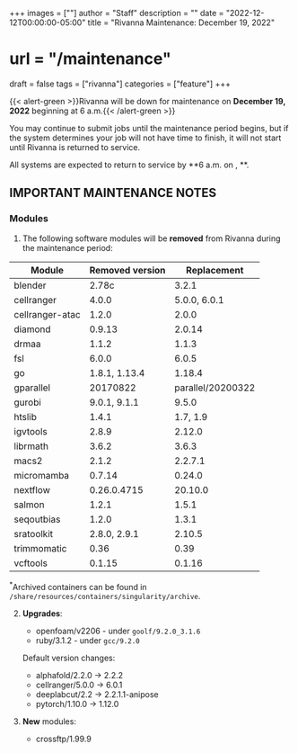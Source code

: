 +++
images = [""]
author = "Staff"
description = ""
date = "2022-12-12T00:00:00-05:00"
title = "Rivanna Maintenance: December 19, 2022"
# url = "/maintenance"
draft = false
tags = ["rivanna"]
categories = ["feature"]
+++

{{< alert-green >}}Rivanna will be down for maintenance on <strong>December 19, 2022</strong> beginning at 6 a.m.{{< /alert-green >}}

You may continue to submit jobs until the maintenance period begins, but if the system determines your job will not have time to finish, it will not start until Rivanna is returned to service.

All systems are expected to return to service by **6 a.m. on , **.

## IMPORTANT MAINTENANCE NOTES

### Modules

1. The following software modules will be **removed** from Rivanna during the maintenance period:

| Module | Removed version | Replacement |
|---|---|---|
|blender     |2.78c | 3.2.1 |
|cellranger      |4.0.0 | 5.0.0, 6.0.1 |
|cellranger-atac |1.2.0 | 2.0.0 |
|diamond     |0.9.13| 2.0.14|
|drmaa       |1.1.2 | 1.1.3 |
|fsl         |6.0.0 | 6.0.5 |
|go          |1.8.1, 1.13.4 | 1.18.4 |
|gparallel   |20170822 | parallel/20200322 |
|gurobi      |9.0.1, 9.1.1 | 9.5.0 |
|htslib      |1.4.1 | 1.7, 1.9 |
|igvtools    |2.8.9 | 2.12.0 |
|librmath    |3.6.2 | 3.6.3 |
|macs2       |2.1.2 | 2.2.7.1 |
|micromamba  |0.7.14| 0.24.0 |
|nextflow    |0.26.0.4715 | 20.10.0 |
|salmon      |1.2.1 | 1.5.1 |
|seqoutbias  |1.2.0 | 1.3.1 |
|sratoolkit  |2.8.0, 2.9.1 | 2.10.5 |
|trimmomatic |0.36  | 0.39 |
|vcftools    |0.1.15| 0.1.16 |

<sup>*</sup>Archived containers can be found in `/share/resources/containers/singularity/archive`.

2. **Upgrades**:
    - openfoam/v2206 - under `goolf/9.2.0_3.1.6`
    - ruby/3.1.2 - under `gcc/9.2.0`


    Default version changes:
    - alphafold/2.2.0 &rarr; 2.2.2
    - cellranger/5.0.0 &rarr; 6.0.1
    - deeplabcut/2.2 &rarr; 2.2.1.1-anipose
    - pytorch/1.10.0 &rarr; 1.12.0

3. **New** modules:
    - crossftp/1.99.9
